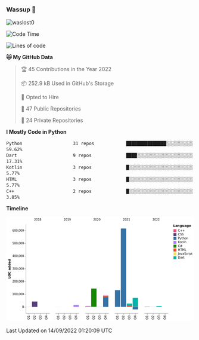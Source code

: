 ### Wassup 👋

<p align="left"> <img src="https://komarev.com/ghpvc/?username=waslost0" alt="waslost0" /></p>

<!--START_SECTION:waka-->
![Code Time](http://img.shields.io/badge/Code%20Time-1%2C541%20hrs%2025%20mins-blue)

![Lines of code](https://img.shields.io/badge/From%20Hello%20World%20I%27ve%20Written-1%20Million%20lines%20of%20code-blue)

**🐱 My GitHub Data** 

> 🏆 45 Contributions in the Year 2022
 > 
> 📦 252.9 kB Used in GitHub's Storage 
 > 
> 💼 Opted to Hire
 > 
> 📜 47 Public Repositories 
 > 
> 🔑 24 Private Repositories  
 > 
**I Mostly Code in Python** 

```text
Python                   31 repos            ███████████████░░░░░░░░░░   59.62% 
Dart                     9 repos             ████░░░░░░░░░░░░░░░░░░░░░   17.31% 
Kotlin                   3 repos             █░░░░░░░░░░░░░░░░░░░░░░░░   5.77% 
HTML                     3 repos             █░░░░░░░░░░░░░░░░░░░░░░░░   5.77% 
C++                      2 repos             █░░░░░░░░░░░░░░░░░░░░░░░░   3.85%

```


**Timeline**

![Chart not found](https://raw.githubusercontent.com/waslost0/waslost0/master/charts/bar_graph.png) 


 Last Updated on 14/09/2022 01:20:09 UTC
<!--END_SECTION:waka-->

